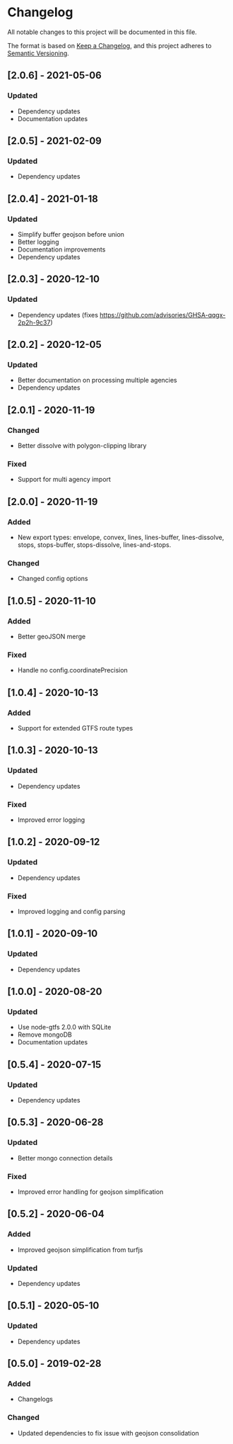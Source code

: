# Changelog
All notable changes to this project will be documented in this file.

The format is based on [Keep a Changelog](https://keepachangelog.com/en/1.0.0/),
and this project adheres to [Semantic Versioning](https://semver.org/spec/v2.0.0.html).

## [2.0.6] - 2021-05-06
### Updated
- Dependency updates
- Documentation updates

## [2.0.5] - 2021-02-09
### Updated
- Dependency updates

## [2.0.4] - 2021-01-18
### Updated
- Simplify buffer geojson before union
- Better logging
- Documentation improvements
- Dependency updates

## [2.0.3] - 2020-12-10
### Updated
- Dependency updates (fixes https://github.com/advisories/GHSA-qqgx-2p2h-9c37)

## [2.0.2] - 2020-12-05
### Updated
- Better documentation on processing multiple agencies
- Dependency updates

## [2.0.1] - 2020-11-19
### Changed
- Better dissolve with polygon-clipping library
### Fixed
- Support for multi agency import

## [2.0.0] - 2020-11-19
### Added
- New export types: envelope, convex, lines, lines-buffer, lines-dissolve, stops, stops-buffer, stops-dissolve, lines-and-stops.
### Changed
- Changed config options

## [1.0.5] - 2020-11-10
### Added
- Better geoJSON merge
### Fixed
- Handle no config.coordinatePrecision

## [1.0.4] - 2020-10-13
### Added
- Support for extended GTFS route types

## [1.0.3] - 2020-10-13
### Updated
- Dependency updates
### Fixed
- Improved error logging

## [1.0.2] - 2020-09-12
### Updated
- Dependency updates
### Fixed
- Improved logging and config parsing

## [1.0.1] - 2020-09-10
### Updated
- Dependency updates

## [1.0.0] - 2020-08-20
### Updated
- Use node-gtfs 2.0.0 with SQLite
- Remove mongoDB
- Documentation updates

## [0.5.4] - 2020-07-15
### Updated
- Dependency updates

## [0.5.3] - 2020-06-28
### Updated
- Better mongo connection details
### Fixed
- Improved error handling for geojson simplification

## [0.5.2] - 2020-06-04
### Added
- Improved geojson simplification from turfjs
### Updated
- Dependency updates

## [0.5.1] - 2020-05-10
### Updated
- Dependency updates

## [0.5.0] - 2019-02-28
### Added
- Changelogs

### Changed
- Updated dependencies to fix issue with geojson consolidation
